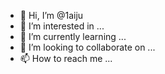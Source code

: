 - 👋 Hi, I’m @1aiju
- 👀 I’m interested in ...
- 🌱 I’m currently learning ...
- 💞️ I’m looking to collaborate on ...
- 📫 How to reach me ...

<!---
1aiju/1aiju is a ✨ special ✨ repository because its `README.md` (this file) appears on your GitHub profile.
You can click the Preview link to take a look at your changes.
--->
